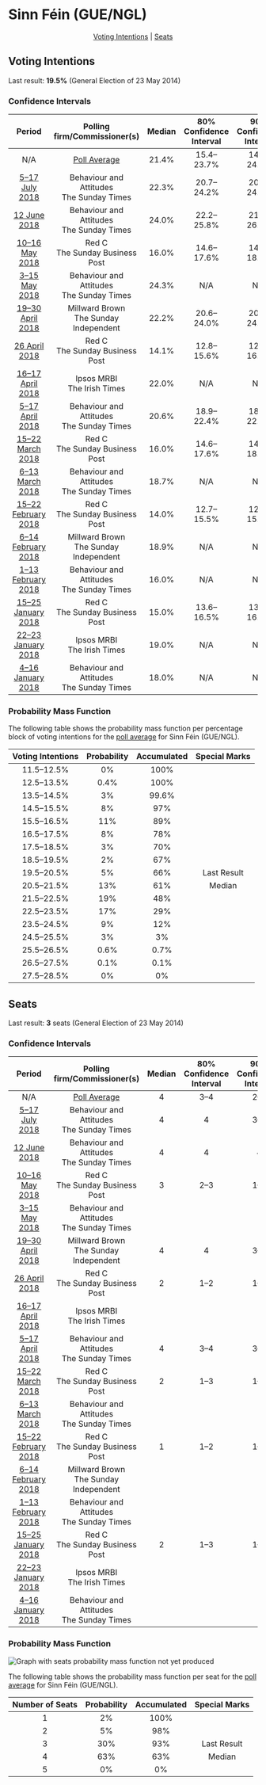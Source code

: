 # Sinn Féin (GUE/NGL)

<p align="center"><a href="#voting-intentions">Voting Intentions</a> | <a href="#seats">Seats</a></p>

## Voting Intentions

Last result: **19.5%** (General Election of 23 May 2014)

### Confidence Intervals

| Period     | Polling firm/Commissioner(s) | Median | 80% Confidence Interval | 90% Confidence Interval | 95% Confidence Interval | 99% Confidence Interval |
|:----------:|:----------------:|:-----------:|:-----------------------:|:-----------------------:|:-----------------------:|:-----------------------:|
| N/A | [Poll Average](average.html) | 21.4% | 15.4–23.7% | 14.9–24.3% | 14.4–24.8% | 13.6–25.7% |
| [5–17 July 2018](2018-07-17-BehaviourandAttitudes.html) | Behaviour and Attitudes <br> The Sunday Times | 22.3% | 20.7–24.2% | 20.2–24.7% | 19.8–25.1% | 19.0–26.0% |
| [12 June 2018](2018-06-12-BehaviourandAttitudes.html) | Behaviour and Attitudes <br> The Sunday Times | 24.0% | 22.2–25.8% | 21.7–26.4% | 21.3–26.8% | 20.5–27.7% |
| [10–16 May 2018](2018-05-16-RedC.html) | Red C <br> The Sunday Business Post | 16.0% | 14.6–17.6% | 14.2–18.0% | 13.9–18.4% | 13.2–19.2% |
| [3–15 May 2018](2018-05-15-BehaviourandAttitudes.html) | Behaviour and Attitudes <br> The Sunday Times | 24.3% | N/A | N/A | N/A | N/A |
| [19–30 April 2018](2018-04-30-MillwardBrown.html) | Millward Brown <br> The Sunday Independent | 22.2% | 20.6–24.0% | 20.1–24.5% | 19.8–24.9% | 19.0–25.8% |
| [26 April 2018](2018-04-26-RedC.html) | Red C <br> The Sunday Business Post | 14.1% | 12.8–15.6% | 12.4–16.0% | 12.1–16.4% | 11.5–17.1% |
| [16–17 April 2018](2018-04-17-IpsosMRBI.html) | Ipsos MRBI <br> The Irish Times | 22.0% | N/A | N/A | N/A | N/A |
| [5–17 April 2018](2018-04-17-BehaviourandAttitudes.html) | Behaviour and Attitudes <br> The Sunday Times | 20.6% | 18.9–22.4% | 18.5–22.9% | 18.1–23.3% | 17.3–24.2% |
| [15–22 March 2018](2018-03-22-RedC.html) | Red C <br> The Sunday Business Post | 16.0% | 14.6–17.6% | 14.2–18.0% | 13.9–18.4% | 13.2–19.2% |
| [6–13 March 2018](2018-03-13-BehaviourandAttitudes.html) | Behaviour and Attitudes <br> The Sunday Times | 18.7% | N/A | N/A | N/A | N/A |
| [15–22 February 2018](2018-02-22-RedC.html) | Red C <br> The Sunday Business Post | 14.0% | 12.7–15.5% | 12.3–15.9% | 12.0–16.3% | 11.4–17.0% |
| [6–14 February 2018](2018-02-14-MillwardBrown.html) | Millward Brown <br> The Sunday Independent | 18.9% | N/A | N/A | N/A | N/A |
| [1–13 February 2018](2018-02-13-BehaviourandAttitudes.html) | Behaviour and Attitudes <br> The Sunday Times | 16.0% | N/A | N/A | N/A | N/A |
| [15–25 January 2018](2018-01-25-RedC.html) | Red C <br> The Sunday Business Post | 15.0% | 13.6–16.5% | 13.2–16.9% | 12.9–17.3% | 12.3–18.1% |
| [22–23 January 2018](2018-01-23-IpsosMRBI.html) | Ipsos MRBI <br> The Irish Times | 19.0% | N/A | N/A | N/A | N/A |
| [4–16 January 2018](2018-01-16-BehaviourandAttitudes.html) | Behaviour and Attitudes <br> The Sunday Times | 18.0% | N/A | N/A | N/A | N/A |

### Probability Mass Function

The following table shows the probability mass function per percentage block of voting intentions for the [poll average](average.html) for Sinn Féin (GUE/NGL).

| Voting Intentions | Probability | Accumulated | Special Marks |
|:-----------------:|:-----------:|:-----------:|:-------------:|
| 11.5–12.5% | 0% | 100% |  |
| 12.5–13.5% | 0.4% | 100% |  |
| 13.5–14.5% | 3% | 99.6% |  |
| 14.5–15.5% | 8% | 97% |  |
| 15.5–16.5% | 11% | 89% |  |
| 16.5–17.5% | 8% | 78% |  |
| 17.5–18.5% | 3% | 70% |  |
| 18.5–19.5% | 2% | 67% |  |
| 19.5–20.5% | 5% | 66% | Last Result |
| 20.5–21.5% | 13% | 61% | Median |
| 21.5–22.5% | 19% | 48% |  |
| 22.5–23.5% | 17% | 29% |  |
| 23.5–24.5% | 9% | 12% |  |
| 24.5–25.5% | 3% | 3% |  |
| 25.5–26.5% | 0.6% | 0.7% |  |
| 26.5–27.5% | 0.1% | 0.1% |  |
| 27.5–28.5% | 0% | 0% |  |


## Seats

Last result: **3** seats (General Election of 23 May 2014)

### Confidence Intervals

| Period     | Polling firm/Commissioner(s) | Median | 80% Confidence Interval | 90% Confidence Interval | 95% Confidence Interval | 99% Confidence Interval |
|:----------:|:----------------:|:------:|:-----------------------:|:-----------------------:|:-----------------------:|:-----------------------:|
| N/A | [Poll Average](average.html) | 4 | 3–4 | 2–4 | 2–4 | 1–4 |
| [5–17 July 2018](2018-07-17-BehaviourandAttitudes.html) | Behaviour and Attitudes <br> The Sunday Times | 4 | 4 | 3–4 | 3–4 | 3–4 |
| [12 June 2018](2018-06-12-BehaviourandAttitudes.html) | Behaviour and Attitudes <br> The Sunday Times | 4 | 4 | 4 | 4 | 3–4 |
| [10–16 May 2018](2018-05-16-RedC.html) | Red C <br> The Sunday Business Post | 3 | 2–3 | 1–3 | 1–3 | 1–3 |
| [3–15 May 2018](2018-05-15-BehaviourandAttitudes.html) | Behaviour and Attitudes <br> The Sunday Times |  |  |  |  |  |
| [19–30 April 2018](2018-04-30-MillwardBrown.html) | Millward Brown <br> The Sunday Independent | 4 | 4 | 3–4 | 3–4 | 3–4 |
| [26 April 2018](2018-04-26-RedC.html) | Red C <br> The Sunday Business Post | 2 | 1–2 | 1–2 | 1–2 | 1–3 |
| [16–17 April 2018](2018-04-17-IpsosMRBI.html) | Ipsos MRBI <br> The Irish Times |  |  |  |  |  |
| [5–17 April 2018](2018-04-17-BehaviourandAttitudes.html) | Behaviour and Attitudes <br> The Sunday Times | 4 | 3–4 | 3–4 | 3–4 | 3–4 |
| [15–22 March 2018](2018-03-22-RedC.html) | Red C <br> The Sunday Business Post | 2 | 1–3 | 1–3 | 1–3 | 1–4 |
| [6–13 March 2018](2018-03-13-BehaviourandAttitudes.html) | Behaviour and Attitudes <br> The Sunday Times |  |  |  |  |  |
| [15–22 February 2018](2018-02-22-RedC.html) | Red C <br> The Sunday Business Post | 1 | 1–2 | 1–3 | 1–3 | 1–3 |
| [6–14 February 2018](2018-02-14-MillwardBrown.html) | Millward Brown <br> The Sunday Independent |  |  |  |  |  |
| [1–13 February 2018](2018-02-13-BehaviourandAttitudes.html) | Behaviour and Attitudes <br> The Sunday Times |  |  |  |  |  |
| [15–25 January 2018](2018-01-25-RedC.html) | Red C <br> The Sunday Business Post | 2 | 1–3 | 1–3 | 1–3 | 1–3 |
| [22–23 January 2018](2018-01-23-IpsosMRBI.html) | Ipsos MRBI <br> The Irish Times |  |  |  |  |  |
| [4–16 January 2018](2018-01-16-BehaviourandAttitudes.html) | Behaviour and Attitudes <br> The Sunday Times |  |  |  |  |  |

### Probability Mass Function

![Graph with seats probability mass function not yet produced](average-seats-pmf-sinnféinguengl.png "Seats Probability Mass Function")

The following table shows the probability mass function per seat for the [poll average](average.html) for Sinn Féin (GUE/NGL).

| Number of Seats | Probability | Accumulated | Special Marks |
|:---------------:|:-----------:|:-----------:|:-------------:|
| 1 | 2% | 100% |  |
| 2 | 5% | 98% |  |
| 3 | 30% | 93% | Last Result |
| 4 | 63% | 63% | Median |
| 5 | 0% | 0% |  |


